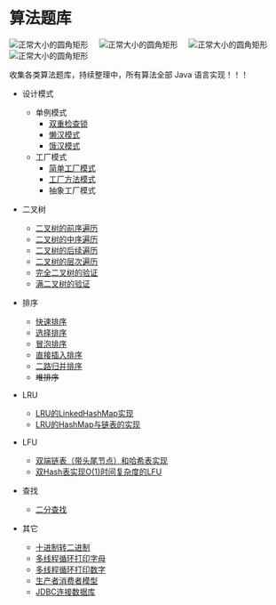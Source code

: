 # 算法题库
![正常大小的圆角矩形](https://img.shields.io/badge/language-Java-green.svg) &nbsp;&nbsp;&nbsp; 
![正常大小的圆角矩形](https://img.shields.io/badge/algorithm-easy-red.svg) &nbsp;&nbsp;&nbsp;
![正常大小的圆角矩形](https://img.shields.io/badge/author-lightingsui-blue.svg) &nbsp;&nbsp;&nbsp;
![正常大小的圆角矩形](https://img.shields.io/badge/location-China-yellow.svg) </br>

收集各类算法题库，持续整理中，所有算法全部 Java 语言实现！！！
- 设计模式
    - 单例模式
        - [双重检查锁](https://github.com/lightingsui/algorithm/tree/master/src/designmode/singleton/DoubleCheckSingleton.java)
        - [懒汉模式](https://github.com/lightingsui/algorithm/tree/master/src/designmode/singleton/IdlerSingleton.java)
        - [饿汉模式](https://github.com/lightingsui/algorithm/tree/master/src/designmode/singleton/HungerSingleton.java)
    - 工厂模式
        - [简单工厂模式](https://github.com/lightingsui/algorithm/tree/master/src/designmode/factory/simple)
        - [工厂方法模式](https://github.com/lightingsui/algorithm/tree/master/src/designmode/factory/method)
        - 抽象工厂模式
- 二叉树
    - [二叉树的前序遍历](https://github.com/lightingsui/algorithm/tree/master/src/tree/PreorderTraversal.java)
    - [二叉树的中序遍历](https://github.com/lightingsui/algorithm/tree/master/src/tree/InorderTraversal.java)
    - [二叉树的后续遍历](https://github.com/lightingsui/algorithm/tree/master/src/tree/PoorerTraversal.java)
    - [二叉树的层次遍历](https://github.com/lightingsui/algorithm/tree/master/src/tree/LevelTraversal.java)
    - [完全二叉树的验证](https://github.com/lightingsui/algorithm/tree/master/src/tree/CompleteBinaryTreeJudge.java)
    - [满二叉树的验证](https://github.com/lightingsui/algorithm/tree/master/src/tree/FullBinaryTreeJudge.java)
- 排序
    - [快速排序](https://github.com/lightingsui/algorithm/tree/master/src/sort/QuickSort.java)
    - [选择排序](https://github.com/lightingsui/algorithm/tree/master/src/sort/SelectSort.java)
    - [冒泡排序](https://github.com/lightingsui/algorithm/tree/master/src/sort/BubbleSort.java)
    - [直接插入排序](https://github.com/lightingsui/algorithm/tree/master/src/sort/InsertSort.java)
    - [二路归并排序](https://github.com/lightingsui/algorithm/tree/master/src/sort/MergeSort.java)
    - ~~堆排序~~
- LRU
    - [LRU的LinkedHashMap实现](https://github.com/lightingsui/algorithm/tree/master/src/lru/LruLinkedHashMap.java)
    - [LRU的HashMap与链表的实现](https://github.com/lightingsui/algorithm/tree/master/src/lru/LruMyself.java)
- LFU
    - [双端链表（带头尾节点）和哈希表实现](https://github.com/lightingsui/algorithm/tree/master/src/lfu/LFUCache.java)
    - [双Hash表实现O(1)时间复杂度的LFU](https://github.com/lightingsui/algorithm/tree/master/src/lfu/LFUDoubleHash.java)
    
- 查找
    - [二分查找](https://github.com/lightingsui/algorithm/tree/master/src/search/BinarySearch.java)
- 其它
    - [十进制转二进制](https://github.com/lightingsui/algorithm/tree/master/src/others/BinaryNumber.java)
    - [多线程循环打印字母](https://github.com/lightingsui/algorithm/tree/master/src/others/MultithreadedPrintAlpha.java)
    - [多线程循环打印数字](https://github.com/lightingsui/algorithm/tree/master/src/others/MultithreadedPrintNumber.java)
    - [生产者消费者模型](https://github.com/lightingsui/algorithm/tree/master/src/others/ProducerCustomer.java)
    - [JDBC连接数据库](https://github.com/lightingsui/algorithm/tree/master/src/others/ConnectMySQL.java)
    

